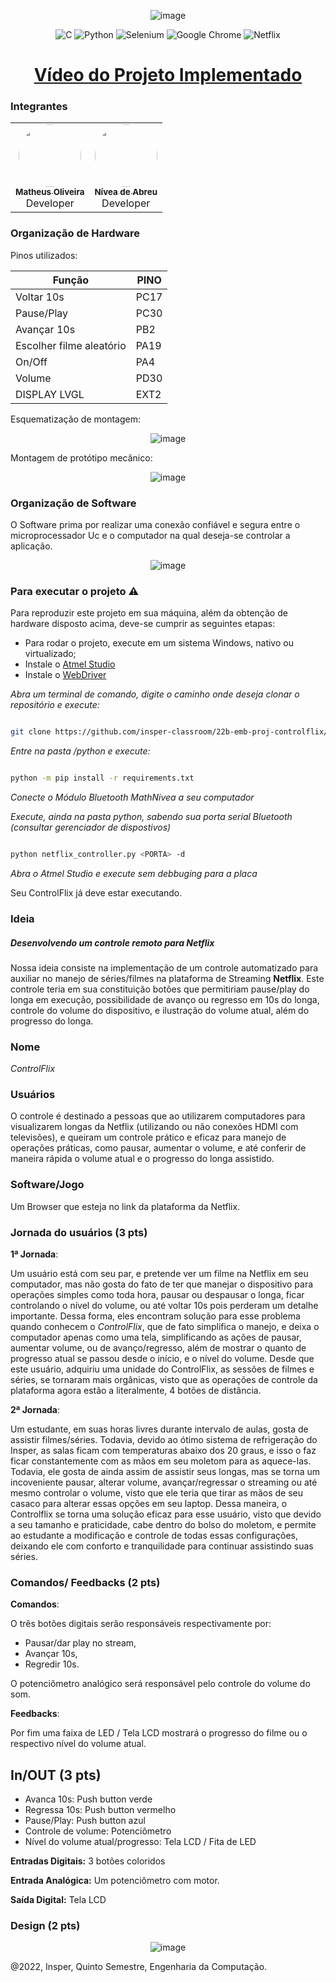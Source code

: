 <div align="center" style="max-width:68rem;">

![image](assets/controlflix.png)
</div>

<div align="center" style="max-width:68rem;">

![C](https://img.shields.io/badge/c-%2300599C.svg?style=for-the-badge&logo=c&logoColor=white)
![Python](https://img.shields.io/badge/python-3670A0?style=for-the-badge&logo=python&logoColor=ffdd54)
![Selenium](https://img.shields.io/badge/-selenium-%43B02A?style=for-the-badge&logo=selenium&logoColor=white)
![Google Chrome](https://img.shields.io/badge/Google%20Chrome-4285F4?style=for-the-badge&logo=GoogleChrome&logoColor=white)
![Netflix](https://img.shields.io/badge/Netflix-E50914?style=for-the-badge&logo=netflix&logoColor=white)

</div>

<div align="center" style="max-width:68rem;">

# [Vídeo do Projeto Implementado](https://youtu.be/mrjI0o6kVoU)

</div>

### Integrantes


<div align="center" style="max-width:68rem;">
<table>
  <tr>
    <td align="center"><a href="https://github.com/matheus-1618"><img style="border-radius: 50%;" src="https://avatars.githubusercontent.com/matheus-1618" width="100px;" alt=""/><br /><sub><b>Matheus Oliveira</b></sub></a><br /><a href="https://github.com/matheus-1618" title="Matheus Silva M. Oliveira"></a> Developer</td>
   <td align="center"><a href="https://github.com/niveaabreu"><img style="border-radius: 50%;" src="https://avatars.githubusercontent.com/niveaabreu" width="100px;" alt=""/><br /><sub><b>Nívea de Abreu</b></sub></a><br /><a href="https://github.com/niveaabreu" title="Nívea de Abreu"></a>Developer</td>

  </tr>
</table>
</div>

### Organização de Hardware

Pinos utilizados:

<div align="center" style="max-width:68rem;">

| Função  | PINO  |
|---------|-----------------|
| Voltar 10s  |        PC17         |
| Pause/Play   |        PC30         |c
| Avançar 10s |         PB2      |
| Escolher filme aleatório  |        PA19         |
| On/Off   |        PA4         |
| Volume |         PD30        |
| DISPLAY LVGL |         EXT2        |


</div>
Esquematização de montagem:

<div align="center" style="max-width:68rem;">

![image](assets/hardware.png)
</div>

Montagem de protótipo mecânico:

<div align="center" style="max-width:68rem;">

![image](assets/montagem.jpeg)
</div>

### Organização de Software
O Software prima por realizar uma conexão confiável e segura entre o microprocessador Uc e o computador na qual deseja-se controlar a aplicação.

<div align="center" style="max-width:68rem;">

![image](assets/software.png)
</div>


### Para executar o projeto :warning:
Para reproduzir este projeto em sua máquina, além da obtenção de hardware disposto acima, deve-se cumprir as seguintes etapas:
* Para rodar o projeto, execute em um sistema Windows, nativo ou virtualizado;
* Instale o [Atmel Studio](https://www.microchip.com/content/dam/mchp/documents/parked-documents/as-installer-7.0.2542-web.exe)
* Instale o [WebDriver](https://chromedriver.chromium.org/downloads)

*Abra um terminal de comando, digite o caminho onde deseja clonar o repositório e execute:*
```bash

git clone https://github.com/insper-classroom/22b-emb-proj-controlflix/
```

*Entre na pasta /python e execute:*
```bash

python -m pip install -r requirements.txt
```

*Conecte o Módulo Bluetooth MathNivea a seu computador*

*Execute, ainda na pasta python, sabendo sua porta serial Bluetooth (consultar gerenciador de dispostivos)*
```bash

python netflix_controller.py <PORTA> -d
```

*Abra o Atmel Studio e execute sem debbuging para a placa*

Seu ControlFlix já deve estar executando.
### Ideia

##### Desenvolvendo um controle remoto para Netflix

<!--  Descreva aqui em poucas palavras qual a ideia do seu controle. Se ele vai ser de jogo ou de aplicação -->
Nossa ideia consiste na implementação de um controle automatizado para auxiliar no manejo de séries/filmes na plataforma de Streaming **Netflix**. Este controle teria em sua constituição botões que permitiriam pause/play do longa em execução, possibilidade de avanço ou regresso em 10s do longa, controle do volume do dispositivo, e ilustração do volume atual, além do progresso do longa.

### Nome

<!-- De um nome ao seu controle! -->
*ControlFlix*

### Usuários 


O controle é destinado a pessoas que ao utilizarem computadores para visualizarem longas da Netflix (utilizando ou não conexões HDMI com televisões), e queiram um controle prático e eficaz para manejo de operações práticas, como pausar, aumentar o volume, e até conferir de maneira rápida o volume atual e o progresso do longa assistido.


### Software/Jogo 

<!-- Qual software que seu controle vai controlar? -->
Um Browser que esteja no link da plataforma da Netflix.

### Jornada do usuários (3 pts)

<!-- Descreva ao menos duas jornadas de usuários distintos, é para caprichar! -->
**1ª Jornada**:


Um usuário está com seu par, e pretende ver um filme na Netflix em seu computador, mas não gosta do fato de ter que manejar o dispositivo para operações simples como toda hora, pausar ou despausar o longa, ficar controlando o nível do volume, ou até voltar 10s pois perderam um detalhe importante. Dessa forma, eles encontram solução para esse problema quando conhecem o *ControlFlix*, que de fato simplifica o manejo, e deixa o computador apenas como uma tela, simplificando as ações de pausar, aumentar volume, ou de avanço/regresso, além de mostrar o quanto de progresso atual se passou desde o início, e o nível do volume. Desde que este usuário, adquiriu uma unidade do ControlFlix, as sessões de filmes e séries, se tornaram mais orgânicas, visto que as operações de controle da plataforma agora estão a literalmente, 4 botões de distância.

**2ª Jornada**:


Um estudante, em suas horas livres durante intervalo de aulas, gosta de assistir filmes/séries. Todavia, devido ao ótimo sistema de refrigeração do Insper, as salas ficam com temperaturas abaixo dos 20 graus, e isso o faz ficar constantemente com as mãos em seu moletom para as aquece-las. Todavia, ele gosta de ainda assim de assistir seus longas, mas se torna um incoveniente pausar, alterar volume, avançar/regressar o streaming ou até mesmo controlar o volume, visto que ele teria que tirar as mãos de seu casaco para alterar essas opções em seu laptop. 
Dessa maneira, o Controlflix se torna uma solução eficaz para esse usuário, visto que devido a seu tamanho e praticidade, cabe dentro do bolso do moletom, e permite ao estudante a modificação e controle de todas essas configurações, deixando ele com conforto e tranquilidade para continuar assistindo suas séries.

### Comandos/ Feedbacks (2 pts)

**Comandos**:


O três botões digitais serão responsáveis respectivamente por:
- Pausar/dar play no stream, 
- Avançar 10s,
- Regredir 10s. 


O potenciômetro analógico será responsável pelo controle do volume do som. 


**Feedbacks**:


Por fim uma faixa de LED / Tela LCD mostrará o progresso do filme ou o respectivo nível do volume atual.



## In/OUT (3 pts)

- Avanca 10s: Push button verde
- Regressa 10s: Push button vermelho
- Pause/Play: Push button azul
- Controle de volume: Potenciômetro 
- Nível do volume atual/progresso: Tela LCD / Fita de LED

**Entradas Digitais:** 3 botões coloridos


**Entrada Analógica:** Um potenciômetro com motor.


**Saída Digital:** Tela LCD

### Design (2 pts)

<!--
Faca um esboco de como seria esse controle (vai ter uma etapa que terão que detalhar melhor isso).
-->
<div align="center" style="max-width:68rem;">

![image](https://user-images.githubusercontent.com/72286185/190825273-dcdb14ed-f584-4432-b3a6-98507614a7c6.png)

</div>

@2022, Insper, Quinto Semestre, Engenharia da Computação.